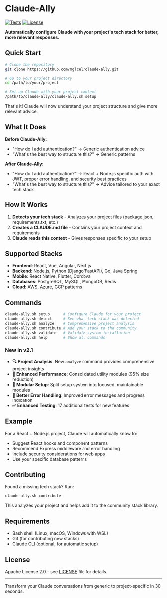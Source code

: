 # Claude-Ally

[![Tests](https://github.com/mglcel/claude-ally/actions/workflows/test-fixed.yml/badge.svg)](https://github.com/mglcel/claude-ally/actions/workflows/test-fixed.yml)
[![License](https://img.shields.io/badge/License-Apache%202.0-blue.svg)](https://opensource.org/licenses/Apache-2.0)

**Automatically configure Claude with your project's tech stack for better, more relevant responses.**

## Quick Start

```bash
# Clone the repository
git clone https://github.com/mglcel/claude-ally.git

# Go to your project directory
cd /path/to/your/project

# Set up Claude with your project context
/path/to/claude-ally/claude-ally.sh setup
```

That's it! Claude will now understand your project structure and give more relevant advice.

## What It Does

**Before Claude-Ally:**
- "How do I add authentication?" → Generic authentication advice
- "What's the best way to structure this?" → Generic patterns

**After Claude-Ally:**
- "How do I add authentication?" → React + Node.js specific auth with JWT, proper error handling, and security best practices
- "What's the best way to structure this?" → Advice tailored to your exact tech stack

## How It Works

1. **Detects your tech stack** - Analyzes your project files (package.json, requirements.txt, etc.)
2. **Creates a CLAUDE.md file** - Contains your project context and requirements
3. **Claude reads this context** - Gives responses specific to your setup

## Supported Stacks

- **Frontend**: React, Vue, Angular, Next.js
- **Backend**: Node.js, Python (Django/FastAPI), Go, Java Spring
- **Mobile**: React Native, Flutter, Cordova
- **Databases**: PostgreSQL, MySQL, MongoDB, Redis
- **Cloud**: AWS, Azure, GCP patterns

## Commands

```bash
claude-ally.sh setup      # Configure Claude for your project
claude-ally.sh detect     # See what tech stack was detected
claude-ally.sh analyze    # Comprehensive project analysis
claude-ally.sh contribute # Add your stack to the community
claude-ally.sh validate   # Validate system installation
claude-ally.sh help       # Show all commands
```

### New in v2.1
- **🔍 Project Analysis**: New `analyze` command provides comprehensive project insights
- **🚀 Enhanced Performance**: Consolidated utility modules (95% size reduction)
- **🧩 Modular Setup**: Split setup system into focused, maintainable modules
- **🔧 Better Error Handling**: Improved error messages and progress indication
- **✅ Enhanced Testing**: 17 additional tests for new features

## Example

For a React + Node.js project, Claude will automatically know to:
- Suggest React hooks and component patterns
- Recommend Express middleware and error handling
- Include security considerations for web apps
- Use your specific database patterns

## Contributing

Found a missing tech stack? Run:
```bash
claude-ally.sh contribute
```

This analyzes your project and helps add it to the community stack library.

## Requirements

- Bash shell (Linux, macOS, Windows with WSL)
- Git (for contributing new stacks)
- Claude CLI (optional, for automatic setup)

## License

Apache License 2.0 - see [LICENSE](LICENSE) file for details.

---

Transform your Claude conversations from generic to project-specific in 30 seconds.